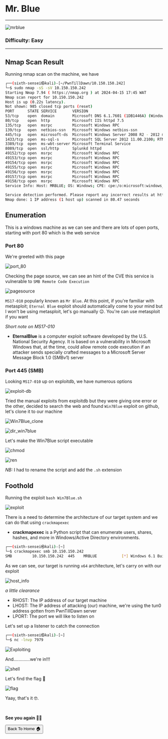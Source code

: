 # Mr. Blue

***
![mrblue](https://github.com/sixth-sensei/sixth-sensei.github.io/assets/31647166/fb9e9ef6-9491-46f0-bfe4-f5d7f1eb79fa)

### Difficulty: Easy

***

## Nmap Scan Result

Running nmap scan on the machine, we have

```bash
┌──(sixth-sensei㉿kali)-[~/PwnTillDawn/10.150.150.242]
└─$ sudo nmap -sS -sV 10.150.150.242
Starting Nmap 7.94 ( https://nmap.org ) at 2024-04-15 17:45 WAT
Nmap scan report for 10.150.150.242
Host is up (0.22s latency).
Not shown: 985 closed tcp ports (reset)
PORT      STATE SERVICE       VERSION
53/tcp    open  domain        Microsoft DNS 6.1.7601 (1DB1446A) (Windows Server 2008 R2 SP1)
80/tcp    open  http          Microsoft IIS httpd 7.5
135/tcp   open  msrpc         Microsoft Windows RPC
139/tcp   open  netbios-ssn   Microsoft Windows netbios-ssn
445/tcp   open  microsoft-ds  Microsoft Windows Server 2008 R2 - 2012 microsoft-ds (workgroup: WORKGROUP)
1433/tcp  open  ms-sql-s      Microsoft SQL Server 2012 11.00.2100; RTM
3389/tcp  open  ms-wbt-server Microsoft Terminal Service
8089/tcp  open  ssl/http      Splunkd httpd
49152/tcp open  msrpc         Microsoft Windows RPC
49153/tcp open  msrpc         Microsoft Windows RPC
49154/tcp open  msrpc         Microsoft Windows RPC
49155/tcp open  msrpc         Microsoft Windows RPC
49156/tcp open  msrpc         Microsoft Windows RPC
49157/tcp open  msrpc         Microsoft Windows RPC
49158/tcp open  msrpc         Microsoft Windows RPC
Service Info: Host: MRBLUE; OS: Windows; CPE: cpe:/o:microsoft:windows_server_2008:r2:sp1, cpe:/o:microsoft:windows

Service detection performed. Please report any incorrect results at https://nmap.org/submit/ .
Nmap done: 1 IP address (1 host up) scanned in 80.47 seconds    

```

## Enumeration

This is a windows machine as we can see and there are lots of open ports, starting with port 80 which is the web service

### Port 80

We're greeted with this page

![port_80](https://github.com/sixth-sensei/sixth-sensei.github.io/assets/31647166/dfc4d972-14f3-482e-bb0c-0b43eb91a9f5)

Checking the page source, we can see an hint of the CVE this service is vulnerable to `SMB Remote Code Execution`

![pagesource](https://github.com/sixth-sensei/sixth-sensei.github.io/assets/31647166/fb6a1446-e4a9-466f-9b03-72bb15c826ff)

`MS17-010` popularly known as `Mr Blue`. At this point, if you're familiar with metasploit; `Eternal Blue` exploit should automatically come to your mind but I won't be using metasploit, let's go manually 😉. You're can use metasploit if you want

_Short note on MS17-010_

- **EternalBlue** is a computer exploit software developed by the U.S. National Security Agency. It is based on a vulnerability in Microsoft Windows that, at the time, could allow remote code execution if an attacker sends specially crafted messages to a Microsoft Server Message Block 1.0 (SMBv1) server

### Port 445 (SMB)

Looking `MS17-010` up on exploitdb, we have numerous options

![exploit-db](https://github.com/sixth-sensei/sixth-sensei.github.io/assets/31647166/2be0259d-2857-4227-97c9-8f7b510f30e1)

Tried the manual exploits from exploitdb but they were giving one error or the other, decided to search the web and found `Win7Blue` exploit on github, let's clone it to our machine

![Win7Blue_clone](https://github.com/sixth-sensei/sixth-sensei.github.io/assets/31647166/034b3ae0-57ee-449a-9d80-cbd3d3111599)

![dir_win7blue](https://github.com/sixth-sensei/sixth-sensei.github.io/assets/31647166/9e6a7c71-a59b-46d1-bc68-1cf354ee8ad5)

Let's make the Win7Blue script executable 

![chmod](https://github.com/sixth-sensei/sixth-sensei.github.io/assets/31647166/4df2cf31-e996-4f98-82f1-4f95368a4fef)

![ren](https://github.com/sixth-sensei/sixth-sensei.github.io/assets/31647166/6ac4b811-7020-4081-b4ed-6f8e78504c00)

_NB:_ I had to rename the script and add the `.sh` extension


## Foothold

Running the exploit `bash Win7Blue.sh`

![exploit](https://github.com/sixth-sensei/sixth-sensei.github.io/assets/31647166/db03bdee-f740-47a4-86b4-85c9bc2cd862)

There is a need to determine the architecture of our target system and we can do that using `crackmapexec`

- **crackmapexec** is a Python script that can enumerate users, shares, hashes, and more in Windows/Active Directory environments.

```bash
┌──(sixth-sensei㉿kali)-[~]
└─$ crackmapexec smb 10.150.150.242
SMB         10.150.150.242  445    MRBLUE           [*] Windows 6.1 Build 7601 x64 (name:MRBLUE) (domain:MrBlue) (signing:False) (SMBv1:False)

```
As we can see, our target is running `x64` architecture, let's carry on with our exploit

![host_info](https://github.com/sixth-sensei/sixth-sensei.github.io/assets/31647166/08c5b371-97d9-428f-bcf8-dbcbbcf011a4)

_a little clearance_

- RHOST: The IP address of our target machine
- LHOST: The IP address of attacking (our) machine, we're using the tun0 address gotten from PwnTillDawn server
- LPORT: The port we will like to listen on

Let's set up a listener to catch the connection

```bash
┌──(sixth-sensei㉿kali)-[~]
└─$ nc -lnvp 7979
```
![Exploiting](https://external-content.duckduckgo.com/iu/?u=https%3A%2F%2Fmedia.tenor.co%2Fimages%2Fd5da666a1dabd19856f4e911b2ed613e%2Fraw&f=1&nofb=1&ipt=eb294506ccdf34252d616437578006783a84e806cfc5052bbf291384b238de36&ipo=images)

And.............we're in!!!

![shell](https://github.com/sixth-sensei/sixth-sensei.github.io/assets/31647166/09492d63-3386-4675-b875-dec8f5811f96)

Let's find the flag 🏁

![flag](https://github.com/sixth-sensei/sixth-sensei.github.io/assets/31647166/5b33eba3-7625-48c6-a460-2a455366d9e8)

Yaay, that's it 🤓.


<br>

**See you again 👋🏽**


<button onclick="window.location.href='https://sixth-sensei.github.io';">Back To Home 🏠</button>


